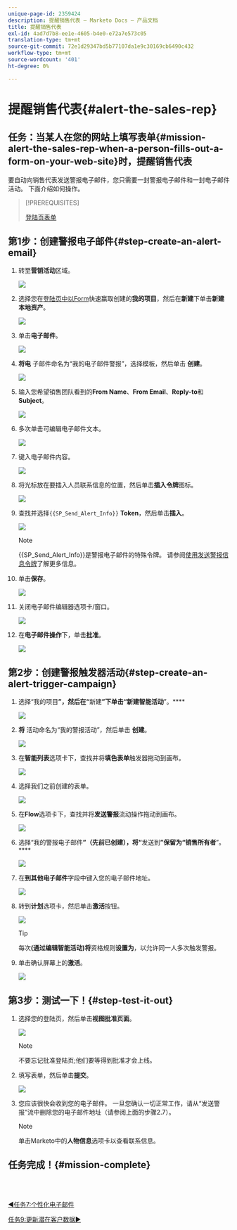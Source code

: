 ```yaml
---
unique-page-id: 2359424
description: 提醒销售代表 — Marketo Docs — 产品文档
title: 提醒销售代表
exl-id: 4ad7d7b8-ee1e-4605-b4e0-e72a7e573c05
translation-type: tm+mt
source-git-commit: 72e1d29347bd5b77107da1e9c30169cb6490c432
workflow-type: tm+mt
source-wordcount: '401'
ht-degree: 0%

---
```


# 提醒销售代表{#alert-the-sales-rep}

## 任务：当某人在您的网站上填写表单{#mission-alert-the-sales-rep-when-a-person-fills-out-a-form-on-your-web-site}时，提醒销售代表

要自动向销售代表发送警报电子邮件，您只需要一封警报电子邮件和一封电子邮件活动。 下面介绍如何操作。

>[!PREREQUISITES]
>
>[登陆页表单](/help/marketo/getting-started/quick-wins/landing-page-with-a-form.md)

## 第1步：创建警报电子邮件{#step-create-an-alert-email}

1. 转至&#x200B;**营销活动**&#x200B;区域。

   ![](assets/one-5.png)

1. 选择您在[登陆页中以Form](/help/marketo/getting-started/quick-wins/landing-page-with-a-form.md)快速赢取创建的&#x200B;**我的项目**，然后在&#x200B;**新建**&#x200B;下单击&#x200B;**新建本地资产**。

   ![](assets/two-6.png)

1. 单击&#x200B;**电子邮件**。

   ![](assets/three-5.png)

1. **将电** 子邮件命名为“我的电子邮件警报”，选择模板，然后单击 **创建**。

   ![](assets/four-4.png)

1. 输入您希望销售团队看到的&#x200B;**From Name**、**From Email**、**Reply-to**&#x200B;和&#x200B;**Subject**。

   ![](assets/five-5.png)

1. 多次单击可编辑电子邮件文本。

   ![](assets/six-5.png)

1. 键入电子邮件内容。

   ![](assets/seven-6.png)

1. 将光标放在要插入人员联系信息的位置，然后单击&#x200B;**插入令牌**&#x200B;图标。

   ![](assets/eight-4.png)

1. 查找并选择`{{SP_Send_Alert_Info}}` **Token**，然后单击&#x200B;**插入**。

   ![](assets/image2014-9-24-13-3a10-3a0.png)

   >[!NOTE]
   >
   >{{SP_Send_Alert_Info}}是警报电子邮件的特殊令牌。 请参阅[使用发送警报信息令牌](/help/marketo/product-docs/email-marketing/general/using-tokens/use-the-send-alert-info-token.md)了解更多信息。

1. 单击&#x200B;**保存**。

   ![](assets/ten-5.png)

1. 关闭电子邮件编辑器选项卡/窗口。

   ![](assets/eleven-5.png)

1. 在&#x200B;**电子邮件操作**&#x200B;下，单击&#x200B;**批准**。

   ![](assets/twelve-4.png)

## 第2步：创建警报触发器活动{#step-create-an-alert-trigger-campaign}

1. 选择“我的项目&#x200B;**”，然后在“**&#x200B;新建&#x200B;**”下单击“新建智能活动**”。****

   ![](assets/image2014-9-24-13-3a14-3a17.png)

1. **将** 活动命名为“我的警报活动”，然后单击 **创建**。

   ![](assets/image2014-9-24-13-3a14-3a28.png)

1. 在&#x200B;**智能列表**&#x200B;选项卡下，查找并将&#x200B;**填色表单**&#x200B;触发器拖动到画布。

   ![](assets/image2014-9-24-13-3a14-3a43.png)

1. 选择我们之前创建的表单。

   ![](assets/image2014-9-24-13-3a14-3a58.png)

1. 在&#x200B;**Flow**&#x200B;选项卡下，查找并将&#x200B;**发送警报**&#x200B;流动操作拖动到画布。

   ![](assets/image2014-9-24-13-3a15-3a10.png)

1. 选择“我的警报电子邮件&#x200B;**”（先前已创建），将“**&#x200B;发送到&#x200B;**”保留为“销售所有者**”。****

   ![](assets/eighteen-1.png)

1. 在&#x200B;**到其他电子邮件**&#x200B;字段中键入您的电子邮件地址。

   ![](assets/nineteen-2.png)

1. 转到&#x200B;**计划**&#x200B;选项卡，然后单击&#x200B;**激活**&#x200B;按钮。

   ![](assets/twenty-2.png)

   >[!TIP]
   >
   >每次&#x200B;**(通过编辑智能活动)将**&#x200B;资格规则&#x200B;**设置为**，以允许同一人多次触发警报。

1. 单击确认屏幕上的&#x200B;**激活**。

   ![](assets/twenty-one-1.png)

## 第3步：测试一下！{#step-test-it-out}

1. 选择您的登陆页，然后单击&#x200B;**视图批准页面**。

   ![](assets/image2014-9-24-13-3a17-3a8.png)

   >[!NOTE]
   >
   >不要忘记批准登陆页;他们要等得到批准才会上线。

1. 填写表单，然后单击&#x200B;**提交**。

   ![](assets/image2014-9-24-13-3a17-3a41.png)

1. 您应该很快会收到您的电子邮件。 一旦您确认一切正常工作，请从“发送警报”流中删除您的电子邮件地址（请参阅上面的步骤2.7）。

   >[!NOTE]
   >
   >单击Marketo中的&#x200B;**人物信息**&#x200B;选项卡以查看联系信息。

## 任务完成！{#mission-complete}

<br> 

[◄任务7:个性化电子邮件](personalize-an-email.md)

[任务9:更新潜在客户数据►](update-person-data.md)
